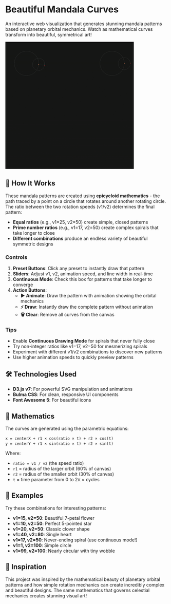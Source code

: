 # Beautiful Mandala Curves

An interactive web visualization that generates stunning mandala patterns based on planetary orbital mechanics. Watch as mathematical curves transform into beautiful, symmetrical art!

![sample](sample.gif)

## 🎨 How It Works

These mandala patterns are created using **epicycloid mathematics** - the path traced by a point on a circle that rotates around another rotating circle. The ratio between the two rotation speeds (v1/v2) determines the final pattern:

- **Equal ratios** (e.g., v1=25, v2=50) create simple, closed patterns
- **Prime number ratios** (e.g., v1=17, v2=50) create complex spirals that take longer to close
- **Different combinations** produce an endless variety of beautiful symmetric designs

### Controls

1. **Preset Buttons**: Click any preset to instantly draw that pattern
2. **Sliders**: Adjust v1, v2, animation speed, and line width in real-time
3. **Continuous Mode**: Check this box for patterns that take longer to converge
4. **Action Buttons**:
   - **▶️ Animate**: Draw the pattern with animation showing the orbital mechanics
   - **⚡ Draw**: Instantly draw the complete pattern without animation
   - **🗑️ Clear**: Remove all curves from the canvas


### Tips

- Enable **Continuous Drawing Mode** for spirals that never fully close
- Try non-integer ratios like v1=17, v2=50 for mesmerizing spirals
- Experiment with different v1/v2 combinations to discover new patterns
- Use higher animation speeds to quickly preview patterns

## 🛠️ Technologies Used

- **D3.js v7**: For powerful SVG manipulation and animations
- **Bulma CSS**: For clean, responsive UI components
- **Font Awesome 5**: For beautiful icons

## 📐 Mathematics

The curves are generated using the parametric equations:

```
x = centerX + r1 × cos(ratio × t) + r2 × cos(t)
y = centerY + r1 × sin(ratio × t) + r2 × sin(t)
```

Where:
- `ratio = v1 / v2` (the speed ratio)
- `r1` = radius of the larger orbit (60% of canvas)
- `r2` = radius of the smaller orbit (30% of canvas)
- `t` = time parameter from 0 to 2π × cycles

## 🎯 Examples

Try these combinations for interesting patterns:

- **v1=15, v2=50**: Beautiful 7-petal flower
- **v1=10, v2=50**: Perfect 5-pointed star
- **v1=20, v2=50**: Classic clover shape
- **v1=40, v2=80**: Single heart
- **v1=17, v2=50**: Never-ending spiral (use continuous mode!)
- **v1=1, v2=100**: Simple circle
- **v1=99, v2=100**: Nearly circular with tiny wobble

## 🌟 Inspiration

This project was inspired by the mathematical beauty of planetary orbital patterns and how simple rotation mechanics can create incredibly complex and beautiful designs. The same mathematics that governs celestial mechanics creates stunning visual art!


